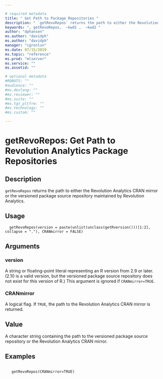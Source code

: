 ```yaml
--- 

# required metadata 
title: " Get Path to Package Repositories " 
description: " `getRevoRepos` returns the path to either the Revolution Analytics CRAN mirror or the versioned package source repository maintained by Microsoft. " 
keywords: ", getRevoRepos,  ~kwd1 ,  ~kwd2 " 
author: "dphansen"
ms.author: "davidph"
ms.author: "davidph" 
manager: "cgronlun" 
ms.date: 07/15/2019
ms.topic: "reference" 
ms.prod: "mlserver" 
ms.service: "" 
ms.assetid: "" 

# optional metadata 
#ROBOTS: "" 
#audience: "" 
#ms.devlang: "" 
#ms.reviewer: "" 
#ms.suite: "" 
#ms.tgt_pltfrm: "" 
#ms.technology: "" 
#ms.custom: "" 

--- 
```




 # getRevoRepos:  Get Path to Revolution Analytics Package Repositories  
 ## Description

`getRevoRepos` returns the path to either the Revolution Analytics CRAN mirror or the
versioned package source repository maintained by Revolution Analytics.


 ## Usage

```   
  getRevoRepos(version = paste(unlist(unclass(getRversion()))[1:2], collapse = "."), CRANmirror = FALSE)

```

 ## Arguments



 ### version
  A string or floating-point literal representing an R version from 2.9 or later. (2.10 is a valid version, but the versioned package source repository does not exist for this version of R.) This argument is ignored if `CRANmirror=TRUE`.  


 ### CRANmirror
  A logical flag. If `TRUE`, the path to the Revolution Analytics CRAN mirror is returned.  



 ## Value

A character string containing the path to the versioned package source repository
or the Revolution Analytics CRAN mirror.












 ## Examples

 ```

    getRevoRepos(CRANmirror=TRUE)
```



